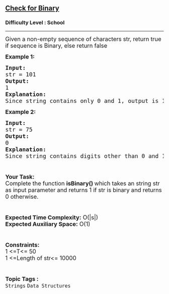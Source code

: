 <h2><a href="https://www.geeksforgeeks.org/problems/check-for-binary/1?page=1&category=Strings&difficulty=School&sortBy=submissions">Check for Binary</a></h2><h3>Difficulty Level : School</h3><hr><div class="problems_problem_content__Xm_eO"><p><span style="font-size:18px">Given a non-empty sequence of characters str, return true if sequence is Binary, else return false</span></p>

<p><span style="font-size:18px"><strong>Example 1:</strong></span></p>

<pre><span style="font-size:18px"><strong>Input:</strong>
str = 101
<strong>Output:</strong>
1
<strong>Explanation:</strong>
Since string contains only 0 and 1, output is 1.</span>
</pre>

<p><span style="font-size:18px"><strong>Example 2:</strong></span></p>

<pre><span style="font-size:18px"><strong>Input:</strong>
str = 75
<strong>Output:</strong>
0</span>
<span style="font-size:18px"><strong>Explanation:</strong>
Since string contains digits other than 0 and 1, output is 0.</span></pre>

<p>&nbsp;</p>

<p><span style="font-size:18px"><strong>Your Task:</strong><br>
Complete the function <strong>isBinary()&nbsp;</strong>which takes an string str as input parameter and returns 1 if str is binary and returns 0 otherwise.</span></p>

<p>&nbsp;</p>

<p><span style="font-size:18px"><strong>Expected Time Complexity:</strong> O(|s|)<br>
<strong>Expected Auxiliary Space:</strong>&nbsp;O(1)</span></p>

<p>&nbsp;</p>

<p><span style="font-size:18px"><strong>Constraints:</strong><br>
1 &lt;=T&lt;= 50<br>
1 &lt;=Length of str&lt;= 10000</span></p>
</div><br><p><span style=font-size:18px><strong>Topic Tags : </strong><br><code>Strings</code>&nbsp;<code>Data Structures</code>&nbsp;